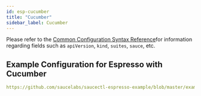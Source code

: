 ```yaml
---
id: esp-cucumber
title: "Cucumber"
sidebar_label: Cucumber
---
```


Please refer to the [Common Configuration Syntax Reference](/testrunner-toolkit/configuration/common-syntax)for information regarding fields such as `apiVersion`, `kind`, `suites`, `sauce`, etc.

## Example Configuration for Espresso with Cucumber 

```yaml reference
https://github.com/saucelabs/saucectl-espresso-example/blob/master/examples/cucumber/.sauce/config.yml
```